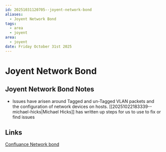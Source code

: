 ```yaml
---
id: 20251031120705--joyent-network-bond
aliases:
  - Joyent Network Bond
tags:
  - area
  - joyent
area:
  - joyent
date: Friday October 31st 2025
---
```


# Joyent Network Bond

## Joyent Network Bond Notes

- Issues have arisen around Tagged and un-Tagged VLAN packets and the configuration of network
  devices on hosts. [[20251022183339--michael-hicks|Michael Hicks]] has written up steps for us to
  use to fix or find issues

## Links

[Confluance Network bond](https://wiki-joyent.atlassian.net/wiki/spaces/sysops/pages/314507412/network.bond.repair)

